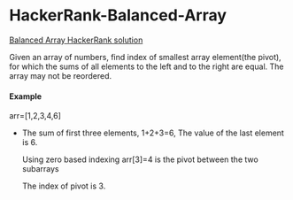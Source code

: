 # HackerRank-Balanced-Array

[Balanced Array HackerRank solution](https://www.hackerrank.com/contests/world-codesprint-11/challenges/balanced-array)

Given an array of numbers, find index of smallest array element(the pivot), for which the sums of all elements to the left and to the right are equal. The array may not be reordered.

#### Example
arr=[1,2,3,4,6]

- The sum of first three elements, 1+2+3=6, The value of the last element is 6. <p>
Using zero based indexing arr[3]=4 is the pivot between the two subarrays <p>
The index of pivot is 3.
